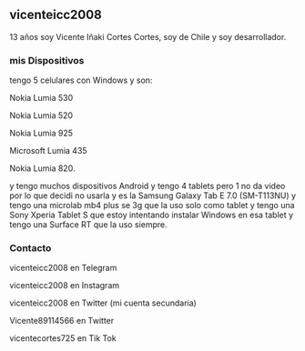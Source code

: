 ## vicenteicc2008

13 años soy Vicente Iñaki Cortes Cortes, soy de Chile y soy desarrollador.

### mis Dispositivos

tengo 5 celulares con Windows y son:

Nokia Lumia 530

Nokia Lumia 520

Nokia Lumia 925

Microsoft Lumia 435

Nokia Lumia 820.

y tengo muchos dispositivos Android y tengo 4 tablets pero 1 no da video por lo que decidi no usarla y es la Samsung Galaxy Tab E 7.0 (SM-T113NU) y tengo una microlab mb4 plus se 3g que la uso solo como tablet y tengo una Sony Xperia Tablet S que estoy intentando instalar Windows en esa tablet y tengo una Surface RT que la uso siempre.

### Contacto

vicenteicc2008 en Telegram

vicenteicc2008 en Instagram

vicenteicc2008 en Twitter (mi cuenta secundaria)

Vicente89114566 en Twitter

vicentecortes725 en Tik Tok
